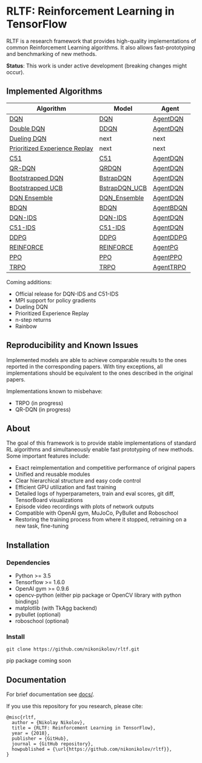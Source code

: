 # RLTF: Reinforcement Learning in TensorFlow
RLTF is a research framework that provides high-quality implementations of common Reinforcement Learning algorithms. It also allows fast-prototyping and benchmarking of new methods.

**Status**: This work is under active development (breaking changes might occur).

## Implemented Algorithms

| Algorithm                                                 | Model                                           | Agent                                  |
| ---                                                       | ---                                             | ---                                    |
| [DQN](https://www.nature.com/articles/nature14236)        | [DQN](rltf/models/dqn.py)                       | [AgentDQN](rltf/agents/dqn_agent.py)   |
| [Double DQN](https://arxiv.org/abs/1509.06461)            | [DDQN](rltf/models/ddqn.py)                     | [AgentDQN](rltf/agents/dqn_agent.py)   |
| [Dueling DQN](https://arxiv.org/abs/1511.06581)           | next                                            | next                                   |
| [Prioritized Experience Replay](https://arxiv.org/abs/1511.05952) | next                                    | next                                   |
| [C51](https://arxiv.org/abs/1707.06887)                   | [C51](rltf/models/c51.py)                       | [AgentDQN](rltf/agents/dqn_agent.py)   |
| [QR-DQN](https://arxiv.org/abs/1710.10044)                | [QRDQN](rltf/models/qr_dqn.py)                  | [AgentDQN](rltf/agents/dqn_agent.py)   |
| [Bootstrapped DQN](https://arxiv.org/pdf/1602.04621.pdf)  | [BstrapDQN](rltf/models/bstrap_dqn.py)          | [AgentDQN](rltf/agents/dqn_agent.py)   |
| [Bootstrapped UCB](https://arxiv.org/pdf/1706.01502.pdf)  | [BstrapDQN_UCB](rltf/models/bstrap_dqn.py)      | [AgentDQN](rltf/agents/dqn_agent.py)   |
| [DQN Ensemble](https://arxiv.org/pdf/1706.01502.pdf)      | [DQN_Ensemble](rltf/models/bstrap_dqn.py)       | [AgentDQN](rltf/agents/dqn_agent.py)   |
| [BDQN](https://arxiv.org/abs/1802.04412)                  | [BDQN](rltf/models/bdqn.py)                     | [AgentBDQN](rltf/agents/dqn_agent.py)  |
| [DQN-IDS](https://arxiv.org/abs/1812.07544)               | [DQN-IDS](rltf/models/bstrap_dqn.py)            | [AgentDQN](rltf/agents/dqn_agent.py)   |
| [C51-IDS](https://arxiv.org/abs/1812.07544)               | [C51-IDS](rltf/models/c51_ids.py)               | [AgentDQN](rltf/agents/dqn_agent.py)   |
| [DDPG](https://arxiv.org/abs/1509.02971)                  | [DDPG](rltf/models/ddpg.py)                     | [AgentDDPG](rltf/agents/ddpg_agent.py) |
| [REINFORCE](http://www-anw.cs.umass.edu/~barto/courses/cs687/williams92simple.pdf) | [REINFORCE](rltf/models/reinforce.py)           | [AgentPG](rltf/agents/pg_agent.py)     |
| [PPO](https://arxiv.org/abs/1707.06347)                   | [PPO](rltf/models/ppo.py)                       | [AgentPPO](rltf/agents/ppo_agent.py)   |
| [TRPO](https://arxiv.org/abs/1502.05477)                  | [TRPO](rltf/models/trpo.py)                     | [AgentTRPO](rltf/agents/trpo_agent.py) |


Coming additions:
 - Official release for DQN-IDS and C51-IDS
 - MPI support for policy gradients
 - Dueling DQN
 - Prioritized Experience Replay
 - n-step returns
 - Rainbow


## Reproducibility and Known Issues
Implemented models are able to achieve comparable results to the ones reported
in the corresponding papers. With tiny exceptions, all implementations should be
equivalent to the ones described in the original papers.

Implementations known to misbehave:
- TRPO (in progress)
- QR-DQN (in progress)


## About

The goal of this framework is to provide stable implementations of standard
RL algorithms and simultaneously enable fast prototyping of new methods.
Some important features include:
- Exact reimplementation and competitive performance of original papers
- Unified and reusable modules
- Clear hierarchical structure and easy code control
- Efficient GPU utilization and fast training
- Detailed logs of hyperparameters, train and eval scores, git diff, TensorBoard visualizations
- Episode video recordings with plots of network outputs
- Compatible with OpenAI gym, MuJoCo, PyBullet and Roboschool
- Restoring the training process from where it stopped, retraining on a new task, fine-tuning


## Installation

### Dependencies
- Python >= 3.5
- Tensorflow >= 1.6.0
- OpenAI gym >= 0.9.6
- opencv-python (either pip package or OpenCV library with python bindings)
- matplotlib (with TkAgg backend)
- pybullet (optional)
- roboschool (optional)

### Install
```
git clone https://github.com/nikonikolov/rltf.git
```
pip package coming soon

## Documentation
For brief documentation see [docs/](docs/).

If you use this repository for you research, please cite:
```
@misc{rltf,
  author = {Nikolay Nikolov},
  title = {RLTF: Reinforcement Learning in TensorFlow},
  year = {2018},
  publisher = {GitHub},
  journal = {GitHub repository},
  howpublished = {\url{https://github.com/nikonikolov/rltf}},
}
```
